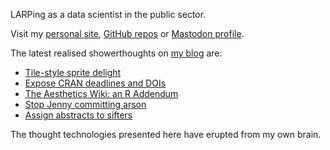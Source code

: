 LARPing as a data scientist in the public sector.

Visit my [personal site](https://www.matt-dray.com/), [GitHub repos](https://github.com/matt-dray?tab=repositories) or [Mastodon profile](https://fosstodon.org/@mattdray).

The latest realised showerthoughts on [my blog](https://www.rostrum.blog/) are:

<!-- BLOG-POST-LIST:START -->
- [Tile-style sprite delight](https://www.rostrum.blog/posts/2024-07-14-tilebased/index.html)
- [Expose CRAN deadlines and DOIs](https://www.rostrum.blog/posts/2024-06-12-cran-db/index.html)
- [The Aesthetics Wiki: an R Addendum](https://www.rostrum.blog/posts/2024-05-08-aesthetic/index.html)
- [Stop Jenny committing arson](https://www.rostrum.blog/posts/2024-04-01-perpetual-restart/index.html)
- [Assign abstracts to sifters](https://www.rostrum.blog/posts/2024-03-26-assign-abstracts/index.html)
<!-- BLOG-POST-LIST:END -->

The thought technologies presented here have erupted from my own brain.
